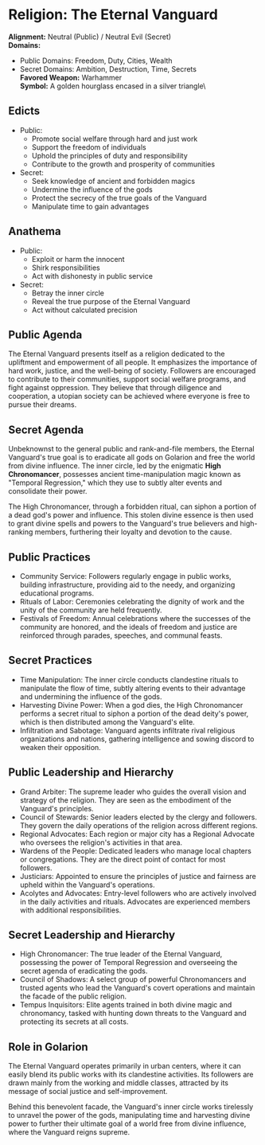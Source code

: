 # Religion: The Eternal Vanguard 
**Alignment:** Neutral (Public) / Neutral Evil (Secret)\
**Domains:** 
- Public Domains: Freedom, Duty, Cities, Wealth
- Secret Domains: Ambition, Destruction, Time, Secrets\
**Favored Weapon:** Warhammer \
**Symbol:** A golden hourglass encased in a silver triangle\

## Edicts
- Public:
    - Promote social welfare through hard and just work
    - Support the freedom of individuals  
    - Uphold the principles of duty and responsibility
    - Contribute to the growth and prosperity of communities
- Secret:
    - Seek knowledge of ancient and forbidden magics
    - Undermine the influence of the gods
    - Protect the secrecy of the true goals of the Vanguard
    - Manipulate time to gain advantages

## Anathema
- Public:
    - Exploit or harm the innocent
    - Shirk responsibilities 
    - Act with dishonesty in public service
- Secret:
    - Betray the inner circle
    - Reveal the true purpose of the Eternal Vanguard
    - Act without calculated precision

## Public Agenda
The Eternal Vanguard presents itself as a religion dedicated to the upliftment and empowerment of all people. It emphasizes the importance of hard work, justice, and the well-being of society. Followers are encouraged to contribute to their communities, support social welfare programs, and fight against oppression. They believe that through diligence and cooperation, a utopian society can be achieved where everyone is free to pursue their dreams.

## Secret Agenda
Unbeknownst to the general public and rank-and-file members, the Eternal Vanguard's true goal is to eradicate all gods on Golarion and free the world from divine influence. The inner circle, led by the enigmatic **High Chronomancer**, possesses ancient time-manipulation magic known as "Temporal Regression," which they use to subtly alter events and consolidate their power.

The High Chronomancer, through a forbidden ritual, can siphon a portion of a dead god's power and influence. This stolen divine essence is then used to grant divine spells and powers to the Vanguard's true believers and high-ranking members, furthering their loyalty and devotion to the cause.

## Public Practices
- Community Service: Followers regularly engage in public works, building infrastructure, providing aid to the needy, and organizing educational programs.
- Rituals of Labor: Ceremonies celebrating the dignity of work and the unity of the community are held frequently.  
- Festivals of Freedom: Annual celebrations where the successes of the community are honored, and the ideals of freedom and justice are reinforced through parades, speeches, and communal feasts.

## Secret Practices
- Time Manipulation: The inner circle conducts clandestine rituals to manipulate the flow of time, subtly altering events to their advantage and undermining the influence of the gods.
- Harvesting Divine Power: When a god dies, the High Chronomancer performs a secret ritual to siphon a portion of the dead deity's power, which is then distributed among the Vanguard's elite.
- Infiltration and Sabotage: Vanguard agents infiltrate rival religious organizations and nations, gathering intelligence and sowing discord to weaken their opposition.

## Public Leadership and Hierarchy
- Grand Arbiter: The supreme leader who guides the overall vision and strategy of the religion. They are seen as the embodiment of the Vanguard's principles.
- Council of Stewards: Senior leaders elected by the clergy and followers. They govern the daily operations of the religion across different regions.
- Regional Advocates: Each region or major city has a Regional Advocate who oversees the religion's activities in that area. 
- Wardens of the People: Dedicated leaders who manage local chapters or congregations. They are the direct point of contact for most followers.
- Justiciars: Appointed to ensure the principles of justice and fairness are upheld within the Vanguard's operations.
- Acolytes and Advocates: Entry-level followers who are actively involved in the daily activities and rituals. Advocates are experienced members with additional responsibilities. 

## Secret Leadership and Hierarchy
- High Chronomancer: The true leader of the Eternal Vanguard, possessing the power of Temporal Regression and overseeing the secret agenda of eradicating the gods.
- Council of Shadows: A select group of powerful Chronomancers and trusted agents who lead the Vanguard's covert operations and maintain the facade of the public religion.
- Tempus Inquisitors: Elite agents trained in both divine magic and chronomancy, tasked with hunting down threats to the Vanguard and protecting its secrets at all costs.

## Role in Golarion
The Eternal Vanguard operates primarily in urban centers, where it can easily blend its public works with its clandestine activities. Its followers are drawn mainly from the working and middle classes, attracted by its message of social justice and self-improvement. 

Behind this benevolent facade, the Vanguard's inner circle works tirelessly to unravel the power of the gods, manipulating time and harvesting divine power to further their ultimate goal of a world free from divine influence, where the Vanguard reigns supreme.